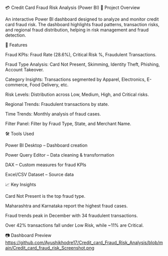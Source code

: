 💳 Credit Card Fraud Risk Analysis (Power BI)
📌 Project Overview

An interactive Power BI dashboard designed to analyze and monitor credit card fraud risk. The dashboard highlights fraud patterns, transaction risks, and regional fraud distribution, helping in risk management and fraud detection.

🚀 Features

Fraud KPIs: Fraud Rate (28.6%), Critical Risk %, Fraudulent Transactions.

Fraud Type Analysis: Card Not Present, Skimming, Identity Theft, Phishing, Account Takeover.

Category Insights: Transactions segmented by Apparel, Electronics, E-commerce, Food Delivery, etc.

Risk Levels: Distribution across Low, Medium, High, and Critical risks.

Regional Trends: Fraudulent transactions by state.

Time Trends: Monthly analysis of fraud cases.

Filter Panel: Filter by Fraud Type, State, and Merchant Name.

🛠️ Tools Used

Power BI Desktop – Dashboard creation

Power Query Editor – Data cleaning & transformation

DAX – Custom measures for fraud KPIs

Excel/CSV Dataset – Source data

📈 Key Insights

Card Not Present is the top fraud type.

Maharashtra and Karnataka report the highest fraud cases.

Fraud trends peak in December with 34 fraudulent transactions.

Over 42% transactions fall under Low Risk, while ~11% are Critical.

📷 Dashboard Preview
https://github.com/Ayushikhodre17/Credit_card_Fraud_Risk_Analysis/blob/main/Credit_card_fraud_risk_Screenshot.png
